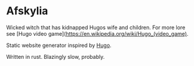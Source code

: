 # Afskylia

Wicked witch that has kidnapped Hugos wife and children. For more lore see [Hugo video game](https://en.wikipedia.org/wiki/Hugo_(video_game).

Static website generator inspired by [Hugo](https://gohugo.io/).

Written in rust. Blazingly slow, probably.
